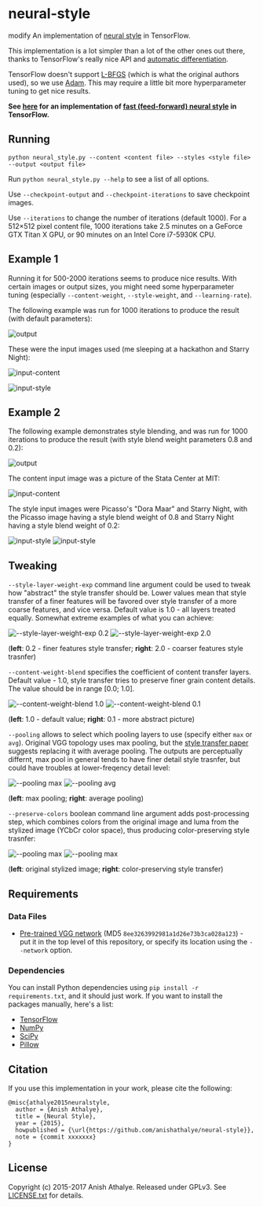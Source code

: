 # neural-style
 modify
An implementation of [neural style][paper] in TensorFlow.

This implementation is a lot simpler than a lot of the other ones out there,
thanks to TensorFlow's really nice API and [automatic differentiation][ad].

TensorFlow doesn't support [L-BFGS][l-bfgs] (which is what the original authors
used), so we use [Adam][adam]. This may require a little bit more
hyperparameter tuning to get nice results.

**See [here][lengstrom-fast-style-transfer] for an implementation of [fast
(feed-forward) neural style][fast-neural-style] in TensorFlow.**

## Running

`python neural_style.py --content <content file> --styles <style file> --output <output file>`

Run `python neural_style.py --help` to see a list of all options.

Use `--checkpoint-output` and `--checkpoint-iterations` to save checkpoint images.

Use `--iterations` to change the number of iterations (default 1000).  For a 512×512 pixel content file, 1000 iterations take 2.5 minutes on a GeForce GTX Titan X GPU, or 90 minutes on an Intel Core i7-5930K CPU.

## Example 1

Running it for 500-2000 iterations seems to produce nice results. With certain
images or output sizes, you might need some hyperparameter tuning (especially
`--content-weight`, `--style-weight`, and `--learning-rate`).

The following example was run for 1000 iterations to produce the result (with
default parameters):

![output](examples/1-output.jpg)

These were the input images used (me sleeping at a hackathon and Starry Night):

![input-content](examples/1-content.jpg)

![input-style](examples/1-style.jpg)

## Example 2

The following example demonstrates style blending, and was run for 1000
iterations to produce the result (with style blend weight parameters 0.8 and
0.2):

![output](examples/2-output.jpg)

The content input image was a picture of the Stata Center at MIT:

![input-content](examples/2-content.jpg)

The style input images were Picasso's "Dora Maar" and Starry Night, with the
Picasso image having a style blend weight of 0.8 and Starry Night having a
style blend weight of 0.2:

![input-style](examples/2-style1.jpg)
![input-style](examples/2-style2.jpg)

## Tweaking

`--style-layer-weight-exp` command line argument could be used to tweak how "abstract"
the style transfer should be. Lower values mean that style transfer of a finer features
will be favored over style transfer of a more coarse features, and vice versa. Default
value is 1.0 - all layers treated equally. Somewhat extreme examples of what you can achieve:

![--style-layer-weight-exp 0.2](examples/tweaks/swe02.jpg)
![--style-layer-weight-exp 2.0](examples/tweaks/swe20.jpg)

(**left**: 0.2 - finer features style transfer; **right**: 2.0 - coarser features style trasnfer)

`--content-weight-blend` specifies the coefficient of content transfer layers. Default value -
1.0, style transfer tries to preserve finer grain content details. The value should be
in range [0.0; 1.0].

![--content-weight-blend 1.0](examples/tweaks/cwe10_default.jpg)
![--content-weight-blend 0.1](examples/tweaks/cwe01.jpg)

(**left**: 1.0 - default value; **right**: 0.1 - more abstract picture)

`--pooling` allows to select which pooling layers to use (specify either `max` or `avg`).
Original VGG topology uses max pooling, but the [style transfer paper][paper] suggests
replacing it with average pooling. The outputs are perceptually differnt, max pool in
general tends to have finer detail style trasnfer, but could have troubles at
lower-freqency detail level:

![--pooling max](examples/tweaks/swe14_pmax.jpg)
![--pooling avg](examples/tweaks/swe14_pavg.jpg)

(**left**: max pooling; **right**: average pooling)

`--preserve-colors` boolean command line argument adds post-processing step, which
combines colors from the original image and luma from the stylized image (YCbCr color
space), thus producing color-preserving style trasnfer:

![--pooling max](examples/tweaks/swe14_pmax.jpg)
![--pooling max](examples/tweaks/swe14_pmax_pcyuv.jpg)

(**left**: original stylized image; **right**: color-preserving style transfer)

## Requirements

### Data Files

* [Pre-trained VGG network][net] (MD5 `8ee3263992981a1d26e73b3ca028a123`) - put it in the top level of this repository, or specify its location using the `--network` option.

### Dependencies

You can install Python dependencies using `pip install -r requirements.txt`,
and it should just work. If you want to install the packages manually, here's a
list:

* [TensorFlow](https://www.tensorflow.org/versions/master/get_started/os_setup.html#download-and-setup)
* [NumPy](https://github.com/numpy/numpy/blob/master/INSTALL.rst.txt)
* [SciPy](https://github.com/scipy/scipy/blob/master/INSTALL.rst.txt)
* [Pillow](http://pillow.readthedocs.io/en/3.3.x/installation.html#installation)

## Citation

If you use this implementation in your work, please cite the following:

```
@misc{athalye2015neuralstyle,
  author = {Anish Athalye},
  title = {Neural Style},
  year = {2015},
  howpublished = {\url{https://github.com/anishathalye/neural-style}},
  note = {commit xxxxxxx}
}
```

## License

Copyright (c) 2015-2017 Anish Athalye. Released under GPLv3. See
[LICENSE.txt][license] for details.

[net]: http://www.vlfeat.org/matconvnet/models/beta16/imagenet-vgg-verydeep-19.mat
[paper]: http://arxiv.org/pdf/1508.06576v2.pdf
[l-bfgs]: https://en.wikipedia.org/wiki/Limited-memory_BFGS
[adam]: http://arxiv.org/abs/1412.6980
[ad]: https://en.wikipedia.org/wiki/Automatic_differentiation
[lengstrom-fast-style-transfer]: https://github.com/lengstrom/fast-style-transfer
[fast-neural-style]: https://arxiv.org/pdf/1603.08155v1.pdf
[license]: LICENSE.txt
